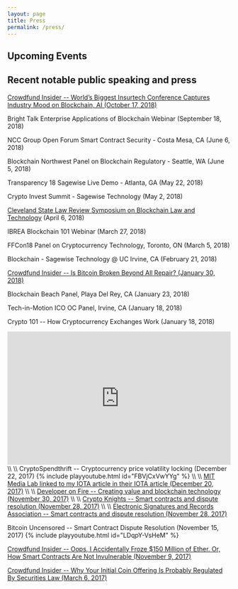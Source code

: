 ```yaml
---
layout: page
title: Press
permalink: /press/
---
```

## Upcoming Events

## Recent notable public speaking and press

[Crowdfund Insider -- World’s Biggest Insurtech Conference Captures Industry Mood on Blockchain, AI (October 17, 2018)](https://www.crowdfundinsider.com/2018/10/140144-worlds-biggest-insurtech-conference-captures-industry-mood-on-blockchain-ai/)

Bright Talk Enterprise Applications of Blockchain Webinar (September 18, 2018)

NCC Group Open Forum Smart Contract Security - Costa Mesa, CA (June 6, 2018)

Blockchain Northwest Panel on Blockchain Regulatory - Seattle, WA (June 5, 2018)

Transparency 18 Sagewise Live Demo - Atlanta, GA (May 22, 2018)

Crypto Invest Summit - Sagewise Technology (May 2, 2018)

[Cleveland State Law Review Symposium on Blockchain Law and Technology](https://www.eventbrite.com/e/blockchain-law-technology-symposium-tickets-42849684560) (April 6, 2018)

IBREA Blockchain 101 Webinar (March 27, 2018)

FFCon18 Panel on Cryptocurrency Technology, Toronto, ON (March 5, 2018)

Blockchain - Sagewise Technology @ UC Irvine, CA (February 21, 2018)

[Crowdfund Insider -- Is Bitcoin Broken Beyond All Repair? (January 30, 2018)](https://www.crowdfundinsider.com/2018/01/127714-bitcoin-broken-beyond-repair/)

Blockchain Beach Panel, Playa Del Rey, CA (January 23, 2018)

Tech-in-Motion ICO OC Panel, Irvine, CA (January 18, 2018)

Crypto 101 -- How Cryptocurrency Exchanges Work (January 18, 2018)
<iframe width="100%" height="300" scrolling="no" frameborder="no" allow="autoplay" src="https://w.soundcloud.com/player/?url=https%3A//api.soundcloud.com/tracks/385876076&amp;color=%23ff5500&amp;auto_play=false&amp;hide_related=false&amp;show_comments=true&amp;show_user=true&amp;show_reposts=false&amp;show_teaser=true&amp;visual=true"></iframe>
\\
\\
CryptoSpendthrift -- Cryptocurrency price volatility locking (December 22, 2017)
{% include playyoutube.html id="FBVjCxVwYYg" %}
\\
\\
<a href='https://www.media.mit.edu/posts/iota-response/'>MIT Media Lab linked to my IOTA article in their IOTA article (December 20, 2017)</a>
\\
\\
<a href='http://developeronfire.com/podcast/episode-291-daniel-rice-winning-horses'>Developer on Fire -- Creating value and blockchain technology (November 30, 2017)</a>
\\
\\
<a href='http://cryptoknights.io/episode-23/'>Crypto Knights -- Smart contracts and dispute resolution (November 28, 2017)</a>
\\
\\
<a href='https://esignrecords.org/esra-podcast-need-know-blockchain/'>Electronic Signatures and Records Association -- Smart contracts and dispute resolution (November 28, 2017)</a>

Bitcoin Uncensored -- Smart Contract Dispute Resolution (November 15, 2017)
{% include playyoutube.html id="LDqpY-VsHeM" %}

[Crowdfund Insider -- Oops, I Accidentally Froze $150 Million of Ether. Or, How Smart Contracts Are Not Invulnerable (November 9, 2017)](https://www.crowdfundinsider.com/2017/11/124379-oops-accidentally-froze-150-million-ether-smart-contracts-not-invulnerable/)

[Crowdfund Insider -- Why Your Initial Coin Offering Is Probably Regulated By Securities Law (March 6, 2017)](https://www.crowdfundinsider.com/2017/03/96598-initial-coin-offering-probably-regulated-securities-law/)
